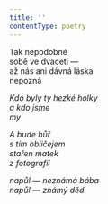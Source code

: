 ```yaml
---
title: ''
contentType: poetry
---
```


<section>

Tak nepodobné  
sobě ve dvaceti —  
až nás ani dávná láska  
nepozná

_Kdo byly ty hezké holky  
a kdo jsme  
my_

</section>

<section>

_A bude hůř  
s tím obličejem  
stařen matek  
z fotografií_

</section>

<section>

_napůl — neznámá bába  
napůl — známý děd_

</section>
